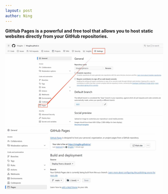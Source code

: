 ```yaml
---
layout: post
author: Ning
---
```



**GitHub Pages is a powerful and free tool that allows you to host static websites directly from your GitHub repositories.**

![setting](/assets/images/settings.png)
![page](/assets/images/pages.png)

